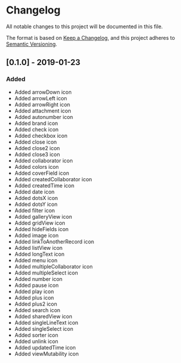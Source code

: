 # Changelog
All notable changes to this project will be documented in this file.

The format is based on [Keep a Changelog](https://keepachangelog.com/en/1.0.0/),
and this project adheres to [Semantic Versioning](https://semver.org/spec/v2.0.0.html).

## [0.1.0] - 2019-01-23
### Added
- Added arrowDown icon
- Added arrowLeft icon
- Added arrowRight icon
- Added attachment icon
- Added autonumber icon
- Added brand icon
- Added check icon
- Added checkbox icon
- Added close icon
- Added close2 icon
- Added close3 icon
- Added collaborator icon
- Added colors icon
- Added coverField icon
- Added createdCollaborator icon
- Added createdTime icon
- Added date icon
- Added dotsX icon
- Added dotsY icon
- Added filter icon
- Added galleryView icon
- Added gridView icon
- Added hideFields icon
- Added image icon
- Added linkToAnotherRecord icon
- Added listView icon
- Added longText icon
- Added menu icon
- Added multipleCollaborator icon
- Added multipleSelect icon
- Added number icon
- Added pause icon
- Added play icon
- Added plus icon
- Added plus2 icon
- Added search icon
- Added sharedView icon
- Added singleLineText icon
- Added singleSelect icon
- Added sorter icon
- Added unlink icon
- Added updatedTime icon
- Added viewMutability icon